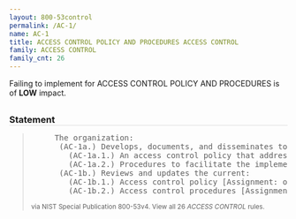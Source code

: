 ```yaml
---
layout: 800-53control
permalink: /AC-1/
name: AC-1
title: ACCESS CONTROL POLICY AND PROCEDURES ACCESS CONTROL
family: ACCESS CONTROL
family_cnt: 26
---
```

<p class="text-info">Failing to implement for ACCESS CONTROL POLICY AND PROCEDURES is of <b>LOW</b> impact.</p>

<h3 style="border-bottom:1px solid #ddd;margin:30px 0 8px 0;">Statement</h3>
<blockquote>
<pre>     The organization: 
      (AC-1a.) Develops, documents, and disseminates to [Assignment: organization-defined personnel or roles]: 
        (AC-1a.1.) An access control policy that addresses purpose, scope, roles, responsibilities, management commitment, coordination among organizational entities, and compliance; and 
        (AC-1a.2.) Procedures to facilitate the implementation of the access control policy and associated access controls; and 
      (AC-1b.) Reviews and updates the current: 
        (AC-1b.1.) Access control policy [Assignment: organization-defined frequency]; and 
        (AC-1b.2.) Access control procedures [Assignment: organization-defined frequency]. 
</pre>
<p><small>via NIST Special Publication 800-53v4. View all 26 <i>ACCESS CONTROL</i> rules. <a href="/cce/ssg/group/$Group_id"><span class="glyphicon glyphicon-link"></span></a> </small></p>
</blockquote>

